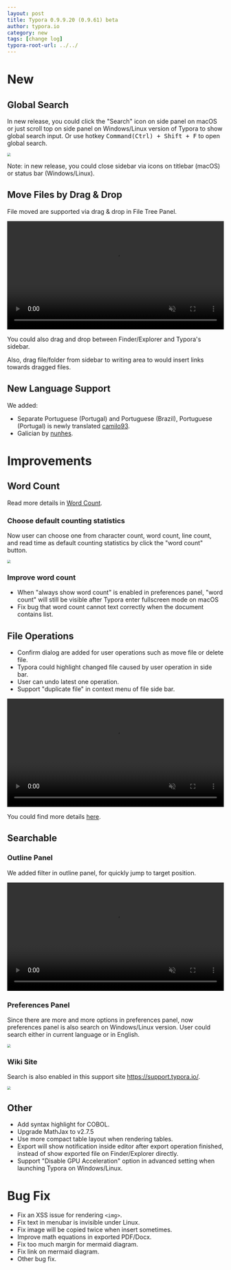 ```yaml
---
layout: post
title: Typora 0.9.9.20 (0.9.61) beta
author: typora.io
category: new
tags: [change log]
typora-root-url: ../../
---
```


# New

## Global Search

In new release, you could click the "Search" icon on side panel on macOS or just scroll top on side panel on Windows/Linux version of Typora to show global search input. Or use hotkey <kbd>Command(Ctrl) + Shift + F</kbd> to open global search.

<img src="/media/files/Screen Shot 2019-01-06 at 22.18.56.png" style="zoom:50%" />

Note: in new release, you could close sidebar via icons on titlebar (macOS) or status bar (Windows/Linux).

## Move Files by Drag & Drop

File moved are supported via drag & drop in File Tree Panel.

<video preload="auto" autoplay="autoplay" style="width: 100%;" muted="muted" loop>
  <source src="/media/files/move-files.mp4" type="video/mp4">
</video>

You could also drag and drop between Finder/Explorer and Typora's sidebar.

Also, drag file/folder from sidebar to writing area to would insert links towards dragged files.

## New Language Support

We added:

- Separate Portuguese (Portugal) and Portuguese (Brazil), Portuguese (Portugal) is newly translated [camilo93](https://github.com/jcamilo93).
- Galician by [nunhes](https://github.com/nunhes).

# Improvements

## Word Count

Read more details in [Word Count](/Word-Count).

### Choose default counting statistics

Now user can choose one from character count, word count, line count, and read time as default counting statistics by click the "word count" button.

<img src="/media/word-count/CleanShot 2019-01-04 at 01.08.13@2x-6535752.png" style="zoom:50%" />

### Improve word count

- When "always show word count" is enabled in preferences panel, "word count" will still be visible after Typora enter fullscreen mode on macOS
- Fix bug that word count cannot text correctly when the document contains list.

## File Operations

- Confirm dialog are added for user operations such as move file or delete file.
- Typora could highlight changed file caused by user operation in side bar.
- User can undo latest one operation.
- Support "duplicate file" in context menu of file side bar.

<video preload="auto" autoplay="autoplay" style="width: 100%;" muted="muted" loop>
  <source src="/media/files/undo.mp4" type="video/mp4">
</video>

You could find more details [here](/File-Management/).

## Searchable

### Outline Panel

We added filter in outline panel, for quickly jump to target position.

<video src="/media/outline/outline-filter.mp4" preload="auto" autoplay="autoplay" style="width: 100%;" muted="muted" loop></video>

### Preferences Panel

Since there are more and more options in preferences panel, now preferences panel is also search on Windows/Linux version. User could search either in current language or in English.

<img src="/media/new-61/Screen Shot 2019-01-08 at 20.50.50.png" style="zoom:50%" />

### Wiki Site

Search is also enabled in this support site <https://support.typora.io/>. 

<img src="/media/new-61/Screen Shot 2019-01-08 at 21.00.56.png" style="zoom:50%" />

## Other

- Add syntax highlight for COBOL.
- Upgrade MathJax to v2.7.5
- Use more compact table layout when rendering tables.
- Export will show notification inside editor after export operation finished, instead of   show exported file on Finder/Explorer directly.
- Support "Disable GPU Acceleration" option in advanced setting when launching Typora on Windows/Linux.

# Bug Fix

- Fix an XSS issue for rendering `<img>`.
- Fix text in menubar is invisible under Linux.
- Fix image will be copied twice when insert sometimes.
- Improve math equations in exported PDF/Docx.
- Fix too much margin for mermaid diagram.
- Fix link on mermaid diagram.
- Other bug fix.